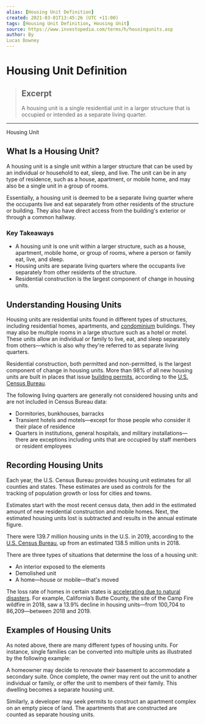 ```yaml
---
alias: [Housing Unit Definition]
created: 2021-03-01T13:45:26 (UTC +11:00)
tags: [Housing Unit Definition, Housing Unit]
source: https://www.investopedia.com/terms/h/housingunits.asp
author: By
Lucas Downey
---
```


# Housing Unit Definition

> ## Excerpt
> A housing unit is a single residential unit in a larger structure that is occupied or intended as a separate living quarter.

---

Housing Unit
## What Is a Housing Unit?

A housing unit is a single unit within a larger structure that can be used by an individual or household to eat, sleep, and live. The unit can be in any type of residence, such as a house, apartment, or mobile home, and may also be a single unit in a group of rooms.

Essentially, a housing unit is deemed to be a separate living quarter where the occupants live and eat separately from other residents of the structure or building. They also have direct access from the building's exterior or through a common hallway.

### Key Takeaways

-   A housing unit is one unit within a larger structure, such as a house, apartment, mobile home, or group of rooms, where a person or family eat, live, and sleep.
-   Housing units are separate living quarters where the occupants live separately from other residents of the structure.
-   Residential construction is the largest component of change in housing units.

## Understanding Housing Units

Housing units are residential units found in different types of structures, including residential homes, apartments, and [condominium](https://www.investopedia.com/terms/c/condominium.asp) buildings. They may also be multiple rooms in a large structure such as a hotel or motel. These units allow an individual or family to live, eat, and sleep separately from others—which is also why they're referred to as separate living quarters.

Residential construction, both permitted and non-permitted, is the largest component of change in housing units. More than 98% of all new housing units are built in places that issue [building permits](https://www.investopedia.com/terms/b/building-permits.asp), according to the [U.S. Census Bureau](https://www.investopedia.com/terms/b/bureauofcensus.asp).

The following living quarters are generally not considered housing units and are not included in Census Bureau data:

-   Dormitories, bunkhouses, barracks
-   Transient hotels and motels—except for those people who consider it their place of residence
-   Quarters in institutions, general hospitals, and military installations—there are exceptions including units that are occupied by staff members or resident employees

## Recording Housing Units

Each year, the U.S. Census Bureau provides housing unit estimates for all counties and states. These estimates are used as controls for the tracking of population growth or loss for cities and towns.

Estimates start with the most recent census data, then add in the estimated amount of new residential construction and mobile homes. Next, the estimated housing units lost is subtracted and results in the annual estimate figure.

There were 139.7 million housing units in the U.S. in 2019, according to the [U.S. Census Bureau](https://www.census.gov/quickfacts/fact/table/US/VET605219), up from an estimated 138.5 million units in 2018.

There are three types of situations that determine the loss of a housing unit:

-   An interior exposed to the elements
-   Demolished unit
-   A home—house or mobile—that's moved

The loss rate of homes in certain states is [accelerating due to natural disasters](https://www.census.gov/library/stories/2020/05/how-disasters-affect-the-nations-housing.html). For example, California’s Butte County, the site of the Camp Fire wildfire in 2018, saw a 13.9% decline in housing units—from 100,704 to 86,209—between 2018 and 2019.

## Examples of Housing Units

As noted above, there are many different types of housing units. For instance, single families can be converted into multiple units as illustrated by the following example:

A homeowner may decide to renovate their basement to accommodate a secondary suite. Once complete, the owner may rent out the unit to another individual or family, or offer the unit to members of their family. This dwelling becomes a separate housing unit.

Similarly, a developer may seek permits to construct an apartment complex on an empty piece of land. The apartments that are constructed are counted as separate housing units.
